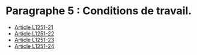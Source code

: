 # Paragraphe 5 : Conditions de travail.

* [Article L1251-21](./LEGIARTI000006901274.md)
* [Article L1251-22](./LEGIARTI000006901275.md)
* [Article L1251-23](./LEGIARTI000006901276.md)
* [Article L1251-24](./LEGIARTI000006901277.md)
